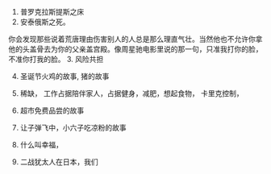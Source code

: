 


1. 普罗克拉斯提斯之床
2. 安泰俄斯之死。

你会发现那些说着荒唐理由伤害别人的人总是那么理直气壮。当然他也不允许你拿他的头盖骨去为你的父亲盖宫殿。像周星驰电影里说的那一句，只准我打你的脸，不准你打我的脸。
3. 风险共担



4. 圣诞节火鸡的故事, 猪的故事
5. 稀缺， 工作占据陪伴家人，占据健身，减肥，想起食物， 卡里克控制， 

5. 超市免费品尝的故事

6. 让子弹飞中，小六子吃凉粉的故事

7. 什么叫幸福，

8. 二战犹太人在日本，我们
